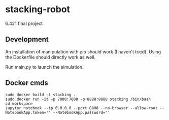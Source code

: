 # stacking-robot
6.421 final project 

## Development
An installation of manipulation with pip should work (I haven't tried). 
Using the Dockerfile should directly work as well.

Run main.py to launch the simulation.


## Docker cmds

```
sudo docker build -t stacking .
sudo docker run -it -p 7000:7000 -p 8888:8888 stacking /bin/bash
cd workspace
jupyter notebook --ip 0.0.0.0 --port 8888 --no-browser --allow-root --NotebookApp.token='' --NotebookApp.password=''
```